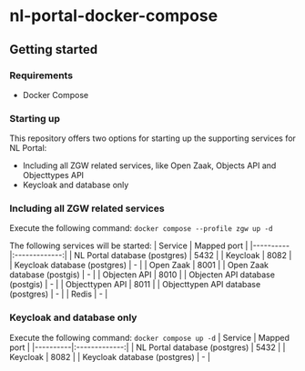 # nl-portal-docker-compose
## Getting started
### Requirements
* Docker Compose

### Starting up
This repository offers two options for starting up the supporting services for NL Portal:
- Including all ZGW related services, like Open Zaak, Objects API and Objecttypes API
- Keycloak and database only

### Including all ZGW related services
Execute the following command: `docker compose --profile zgw up -d`

The following services will be started:
| Service   |      Mapped port      |
|----------|:-------------:|
| NL Portal database (postgres) |  5432         |
| Keycloak |  8082         |
| Keycloak database (postgres) |    -   |
| Open Zaak | 8001 |
| Open Zaak database (postgis) | - |
| Objecten API | 8010 |
| Objecten API database (postgis) | - |
| Objecttypen API | 8011 |
| Objecttypen API database (postgres) | - |
| Redis | - |

### Keycloak and database only
Execute the following command: `docker compose up -d`
| Service   |      Mapped port      |
|----------|:-------------:|
| NL Portal database (postgres) |  5432         |
| Keycloak |  8082         |
| Keycloak database (postgres) |    -   |
